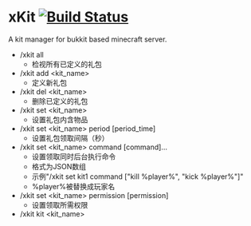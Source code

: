 # xKit [![Build Status](http://ci.mengcraft.com:8080/job/xKit/badge/icon)](http://ci.mengcraft.com:8080/job/xKit/)
A kit manager for bukkit based minecraft server.
- /xkit all
  - 检视所有已定义的礼包
- /xkit add <kit_name>
  - 定义新礼包
- /xkit del <kit_name>
  - 删除已定义的礼包
- /xkit set <kit_name>
  - 设置礼包内含物品
- /xkit set <kit_name> period \[period_time]
  - 设置礼包领取间隔（秒）
- /xkit set <kit_name> command \[command]...
  - 设置领取同时后台执行命令
  - 格式为JSON数组
  - 示例"/xkit set kit1 command ["kill %player%", "kick %player%"]"
  - %player%被替换成玩家名
- /xkit set <kit_name> permission \[permission]
  - 设置领取所需权限
- /xkit kit <kit_name>